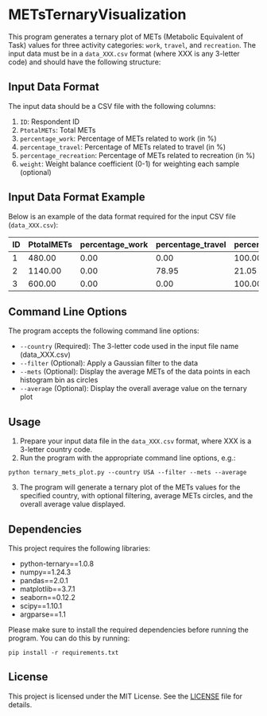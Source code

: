 
# METsTernaryVisualization

This program generates a ternary plot of METs (Metabolic Equivalent of Task) values for three activity categories: `work`, `travel`, and `recreation`. The input data must be in a `data_XXX.csv` format (where XXX is any 3-letter code) and should have the following structure:

## Input Data Format

The input data should be a CSV file with the following columns:

1. `ID`: Respondent ID
2. `PtotalMETs`: Total METs
3. `percentage_work`: Percentage of METs related to work (in %)
4. `percentage_travel`: Percentage of METs related to travel (in %)
5. `percentage_recreation`: Percentage of METs related to recreation (in %)
6. `weight`: Weight balance coefficient (0-1) for weighting each sample (optional)

## Input Data Format Example

Below is an example of the data format required for the input CSV file (`data_XXX.csv`):

| ID    | PtotalMETs | percentage_work | percentage_travel | percentage_recreation | weight   |
|-------|------------|-----------------|-------------------|-----------------------|----------|
| 1 | 480.00     | 0.00            | 0.00              | 100.00                | 3644.23  |
| 2 | 1140.00    | 0.00            | 78.95             | 21.05                 | 5731.78  |
| 3 | 600.00     | 0.00            | 0.00              | 100.00                | 9216.62 |

## Command Line Options

The program accepts the following command line options:

- `--country` (Required): The 3-letter code used in the input file name (data_XXX.csv)
- `--filter` (Optional): Apply a Gaussian filter to the data
- `--mets` (Optional): Display the average METs of the data points in each histogram bin as circles
- `--average` (Optional): Display the overall average value on the ternary plot

## Usage

1. Prepare your input data file in the `data_XXX.csv` format, where XXX is a 3-letter country code.
2. Run the program with the appropriate command line options, e.g.:

```
python ternary_mets_plot.py --country USA --filter --mets --average
```

3. The program will generate a ternary plot of the METs values for the specified country, with optional filtering, average METs circles, and the overall average value displayed.

## Dependencies

This project requires the following libraries:

- python-ternary==1.0.8
- numpy==1.24.3
- pandas==2.0.1
- matplotlib==3.7.1
- seaborn==0.12.2
- scipy==1.10.1
- argparse==1.1

Please make sure to install the required dependencies before running the program. You can do this by running:

```
pip install -r requirements.txt
```

## License

This project is licensed under the MIT License. See the [LICENSE](LICENSE) file for details.
